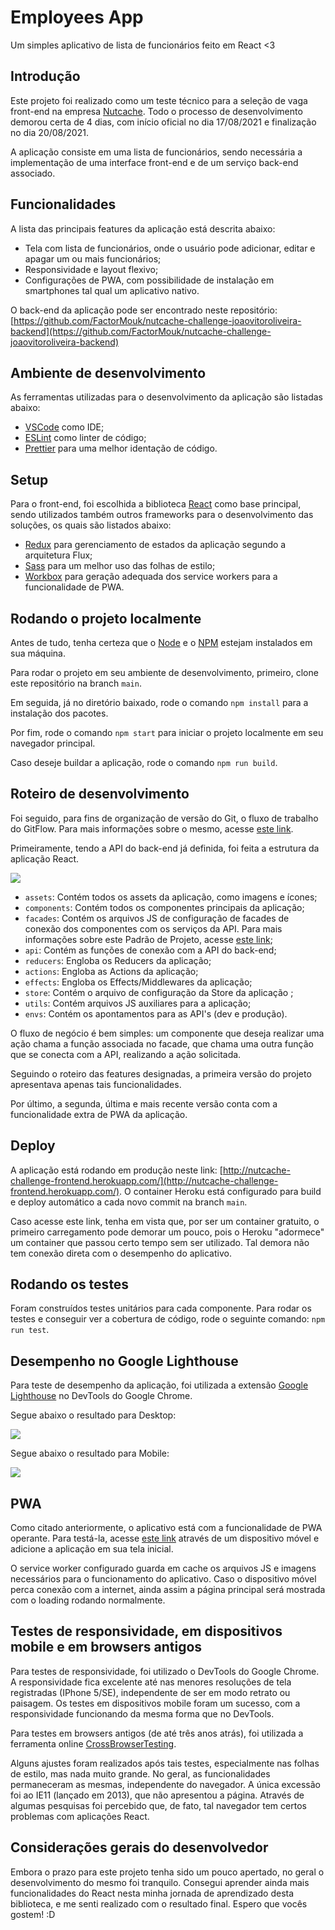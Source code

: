 # Employees App

Um simples aplicativo de lista de funcionários feito em React <3

## Introdução

Este projeto foi realizado como um teste técnico para a seleção de vaga front-end na empresa [Nutcache](https://www.nutcache.com/).
Todo o processo de desenvolvimento demorou certa de 4 dias, com início oficial no dia 17/08/2021 e finalização no dia 20/08/2021.

A aplicação consiste em uma lista de funcionários, sendo necessária a implementação de uma interface front-end e de um serviço back-end associado.

## Funcionalidades

A lista das principais features da aplicação está descrita abaixo:

- Tela com lista de funcionários, onde o usuário pode adicionar, editar e apagar um ou mais funcionários;
- Responsividade e layout flexivo;
- Configurações de PWA, com possibilidade de instalação em smartphones tal qual um aplicativo nativo.

O back-end da aplicação pode ser encontrado neste repositório: [https://github.com/FactorMouk/nutcache-challenge-joaovitoroliveira-backend](https://github.com/FactorMouk/nutcache-challenge-joaovitoroliveira-backend)

## Ambiente de desenvolvimento

As ferramentas utilizadas para o desenvolvimento da aplicação são listadas abaixo:

- [VSCode](https://code.visualstudio.com/) como IDE;
- [ESLint](https://eslint.org/) como linter de código;
- [Prettier](https://prettier.io/) para uma melhor identação de código.

## Setup

Para o front-end, foi escolhida a biblioteca [React](https://pt-br.reactjs.org/) como base principal, sendo utilizados também outros frameworks para o desenvolvimento das soluções, os quais são listados abaixo:

- [Redux](https://redux.js.org/) para gerenciamento de estados da aplicação segundo a arquitetura Flux;
- [Sass](https://sass-lang.com/) para um melhor uso das folhas de estilo;
- [Workbox](https://developers.google.com/web/tools/workbox) para geração adequada dos service workers para a funcionalidade de PWA.

## Rodando o projeto localmente

Antes de tudo, tenha certeza que o [Node](https://nodejs.org/en/) e o [NPM](https://www.npmjs.com/) estejam instalados em sua máquina.

Para rodar o projeto em seu ambiente de desenvolvimento, primeiro, clone este repositório na branch `main`.

Em seguida, já no diretório baixado, rode o comando `npm install` para a instalação dos pacotes.

Por fim, rode o comando `npm start` para iniciar o projeto localmente em seu navegador principal.

Caso deseje buildar a aplicação, rode o comando `npm run build`.

## Roteiro de desenvolvimento

Foi seguido, para fins de organização de versão do Git, o fluxo de trabalho do GitFlow. Para mais informações sobre o mesmo, acesse [este link](https://www.atlassian.com/br/git/tutorials/comparing-workflows/gitflow-workflow).

Primeiramente, tendo a API do back-end já definida, foi feita a estrutura da aplicação React.

<img src="https://drive.google.com/uc?export=view&id=1zhk4OLxrkF04mkAGl4s2ksIUzWYPsJHO">

- `assets`: Contém todos os assets da aplicação, como imagens e ícones;
- `components`: Contém todos os componentes principais da aplicação;
- `facades`: Contém os arquivos JS de configuração de facades de conexão dos componentes com os serviços da API. Para mais informações sobre este Padrão de Projeto, acesse [este link](https://refactoring.guru/pt-br/design-patterns/facade);
- `api`: Contém as funções de conexão com a API do back-end;
- `reducers`: Engloba os Reducers da aplicação;
- `actions`: Engloba as Actions da aplicação;
- `effects`: Engloba os Effects/Middlewares da aplicação;
- `store`: Contém o arquivo de configuração da Store da aplicação ;
- `utils`: Contém arquivos JS auxiliares para a aplicação;
- `envs`: Contém os apontamentos para as API's (dev e produção).

O fluxo de negócio é bem simples: um componente que deseja realizar uma ação chama a função associada no facade, que chama uma outra função que se conecta com a API, realizando a ação solicitada.

Seguindo o roteiro das features designadas, a primeira versão do projeto apresentava apenas tais funcionalidades.

Por último, a segunda, última e mais recente versão conta com a funcionalidade extra de PWA da aplicação.

## Deploy

A aplicação está rodando em produção neste link: [http://nutcache-challenge-frontend.herokuapp.com/](http://nutcache-challenge-frontend.herokuapp.com/).
O container Heroku está configurado para build e deploy automático a cada novo commit na branch `main`.

Caso acesse este link, tenha em vista que, por ser um container gratuito, o primeiro carregamento pode demorar um pouco, pois o Heroku "adormece" um container que passou certo tempo sem ser utilizado. Tal demora não tem conexão direta com o desempenho do aplicativo.

## Rodando os testes

Foram construídos testes unitários para cada componente. Para rodar os testes e conseguir ver a cobertura de código, rode o seguinte comando: `npm run test`.

## Desempenho no Google Lighthouse

Para teste de desempenho da aplicação, foi utilizada a extensão [Google Lighthouse](https://developers.google.com/web/tools/lighthouse?hl=pt-br) no DevTools do Google Chrome.

Segue abaixo o resultado para Desktop:

<img src="https://drive.google.com/uc?export=view&id=1S62cdqp_iIy1OgqbtwmnOgVQx2hHG3OZ">

Segue abaixo o resultado para Mobile:

<img src="https://drive.google.com/uc?export=view&id=1ZhAcwBiZ5svJL5kHy2UA_8n50SpXS1PV">

## PWA

Como citado anteriormente, o aplicativo está com a funcionalidade de PWA operante. Para testá-la, acesse [este link](https://to-do-app-guava.herokuapp.com) através de um dispositivo móvel e adicione a aplicação em sua tela inicial.

O service worker configurado guarda em cache os arquivos JS e imagens necessários para o funcionamento do aplicativo. Caso o dispositivo móvel perca conexão com a internet, ainda assim a página principal será mostrada com o loading rodando normalmente.

## Testes de responsividade, em dispositivos mobile e em browsers antigos

Para testes de responsividade, foi utilizado o DevTools do Google Chrome. A responsividade fica excelente até nas menores resoluções de tela registradas (IPhone 5/SE), independente de ser em modo retrato ou paisagem.
Os testes em dispositivos mobile foram um sucesso, com a responsividade funcionando da mesma forma que no DevTools.

Para testes em browsers antigos (de até três anos atrás), foi utilizada a ferramenta online [CrossBrowserTesting](https://app.crossbrowsertesting.com/).

Alguns ajustes foram realizados após tais testes, especialmente nas folhas de estilo, mas nada muito grande. No geral, as funcionalidades permaneceram as mesmas, independente do navegador. A única excessão foi ao IE11 (lançado em 2013), que não apresentou a página. Através de algumas pesquisas foi percebido que, de fato, tal navegador tem certos problemas com aplicações React.

## Considerações gerais do desenvolvedor

Embora o prazo para este projeto tenha sido um pouco apertado, no geral o desenvolvimento do mesmo foi tranquilo. Consegui aprender ainda mais funcionalidades do React nesta minha jornada de aprendizado desta biblioteca, e me senti realizado com o resultado final. Espero que vocês gostem! :D
